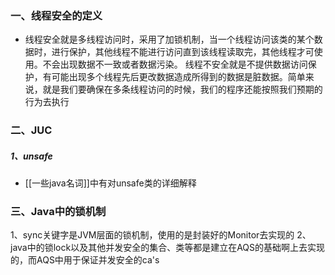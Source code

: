 ### 一、线程安全的定义

- 线程安全就是多线程访问时，采用了加锁机制，当一个线程访问该类的某个数据时，进行保护，其他线程不能进行访问直到该线程读取完，其他线程才可使用。不会出现数据不一致或者数据污染。 线程不安全就是不提供数据访问保护，有可能出现多个线程先后更改数据造成所得到的数据是脏数据。简单来说，就是我们要确保在多条线程访问的时候，我们的程序还能按照我们预期的行为去执行

### 二、JUC
##### 1、unsafe
- [[一些java名词]]中有对unsafe类的详细解释


### 三、Java中的锁机制

1、sync关键字是JVM层面的锁机制，使用的是封装好的Monitor去实现的
2、java中的锁lock以及其他并发安全的集合、类等都是建立在AQS的基础啊上去实现的，而AQS中用于保证并发安全的ca's